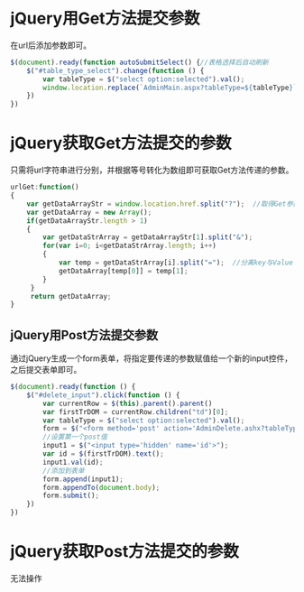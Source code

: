 # jQuery用Get方法提交参数

在url后添加参数即可。

```javascript
$(document).ready(function autoSubmitSelect() {//表格选择后自动刷新
    $("#table_type_select").change(function () {
        var tableType = $("select option:selected").val();
        window.location.replace(`AdminMain.aspx?tableType=${tableType}`)
    })
})
```

# jQuery获取Get方法提交的参数

只需将url字符串进行分别，并根据等号转化为数组即可获取Get方法传递的参数。

```javascript
urlGet:function()
{
    var getDataArrayStr = window.location.href.split("?");  //取得Get参数
    var getDataArray = new Array();
    if(getDataArrayStr.length > 1)
    {
        var getDataStrArray = getDataArrayStr[1].split("&");
        for(var i=0; i<getDataStrArray.length; i++)
        {
            var temp = getDataStrArray[i].split("=");  //分离key与Value
            getDataArray[temp[0]] = temp[1];
        }
     }
     return getDataArray;
}
```

## jQuery用Post方法提交参数

通过jQuery生成一个form表单，将指定要传递的参数赋值给一个新的input控件，之后提交表单即可。

```javascript
$(document).ready(function () {
    $("#delete_input").click(function () {
        var currentRow = $(this).parent().parent()
        var firstTrDOM = currentRow.children("td")[0];
        var tableType = $("select option:selected").val();
        form = $("<form method='post' action='AdminDelete.ashx?tableType='"+tableType+"'></form>");
        //设置第一个post值
        input1 = $("<input type='hidden' name='id'>");
        var id = $(firstTrDOM).text();
        input1.val(id);
        //添加到表单
        form.append(input1);
        form.appendTo(document.body);
        form.submit();
    })
})
```

# jQuery获取Post方法提交的参数

无法操作